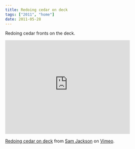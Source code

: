 ```yaml
---
title: Redoing cedar on deck
tags: ["2011", "home"]
date: 2011-05-28
---
```

Redoing cedar fronts on the deck.

<iframe src="http://player.vimeo.com/video/24395429?title=0&amp;byline=0&amp;portrait=0" width="400" height="300" frameborder="0"></iframe><p><a href="http://vimeo.com/24395429">Redoing cedar on deck</a> from <a href="http://vimeo.com/user213784">Sam Jackson</a> on <a href="http://vimeo.com">Vimeo</a>.</p>
